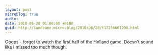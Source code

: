 ```yaml
---
layout: post
microblog: true
audio: 
date: 2010-06-28 01:00:00 +0100
guid: http://samdeane.micro.blog/2010/06/28/t17256607298.html
---
```

Ooops - forgot to watch the first half of the Holland game. Doesn't sound like I missed too much though.
